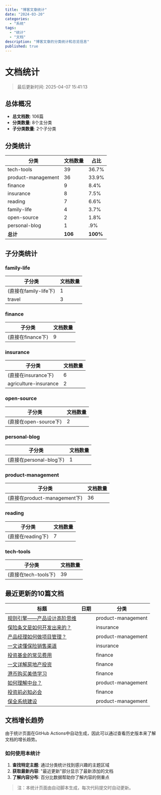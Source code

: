 ```yaml
---
title: "博客文章统计"
date: "2024-03-20"
categories:
  - "系统"
tags:
  - "统计"
  - "文档"
description: "博客文章的分类统计和总览信息"
published: true
---
```


# 文档统计

> 最后更新时间: 2025-04-07 15:41:13

## 总体概况

- **总文档数**: 106篇
- **分类数量**: 8个主分类
- **子分类数量**: 2个子分类

## 分类统计

| 分类 | 文档数量 | 占比 |
|------|---------|-----|
| tech-tools | 39 | 36.7% |
| product-management | 36 | 33.9% |
| finance | 9 | 8.4% |
| insurance | 8 | 7.5% |
| reading | 7 | 6.6% |
| family-life | 4 | 3.7% |
| open-source | 2 | 1.8% |
| personal-blog | 1 | .9% |
| **总计** | **106** | **100%** |

## 子分类统计

### family-life

| 子分类 | 文档数量 |
|--------|---------|
| (直接在family-life下) | 1 |
| travel | 3 |

### finance

| 子分类 | 文档数量 |
|--------|---------|
| (直接在finance下) | 9 |

### insurance

| 子分类 | 文档数量 |
|--------|---------|
| (直接在insurance下) | 6 |
| agriculture-insurance | 2 |

### open-source

| 子分类 | 文档数量 |
|--------|---------|
| (直接在open-source下) | 2 |

### personal-blog

| 子分类 | 文档数量 |
|--------|---------|
| (直接在personal-blog下) | 1 |

### product-management

| 子分类 | 文档数量 |
|--------|---------|
| (直接在product-management下) | 36 |

### reading

| 子分类 | 文档数量 |
|--------|---------|
| (直接在reading下) | 7 |

### tech-tools

| 子分类 | 文档数量 |
|--------|---------|
| (直接在tech-tools下) | 39 |

## 最近更新的10篇文档

| 标题 | 日期 | 分类 |
|------|------|------|
| [规则引擎——产品设计高阶思维](/docs/posts/product-management/2025-04-07-规则引擎——产品设计高阶思维.md) |  | product-management |
| [保险条文是如何开发出来的？](/docs/posts/insurance/2025-04-07-保险条文是如何开发出来的？.md) |  | insurance |
| [产品经理如何做项目管理？](/docs/posts/product-management/2025-04-07-产品经理如何做项目管理？.md) |  | product-management |
| [一文读懂保险销售渠道](/docs/posts/insurance/2025-04-07-一文读懂保险销售渠道.md) |  | insurance |
| [投资基金的常见费用](/docs/posts/finance/2025-04-07-投资基金的常见费用.md) |  | finance |
| [一文详解房地产投资](/docs/posts/finance/2025-04-07-一文详解房地产投资.md) |  | finance |
| [港币购买美债学习](/docs/posts/finance/2025-04-07-港币购买美债学习.md) |  | finance |
| [如何理解中台？](/docs/posts/product-management/2025-04-07-如何理解中台？.md) |  | product-management |
| [投资前必知必会](/docs/posts/finance/2025-04-07-投资前必知必会.md) |  | finance |
| [保全系统建设](/docs/posts/product-management/2025-04-07-保全系统建设.md) |  | product-management |

## 文档增长趋势

由于统计页面在GitHub Actions中自动生成，因此可以通过查看历史版本来了解文档的增长趋势。

### 如何使用本统计

1. **查找特定主题**: 通过分类统计找到感兴趣的主题区域
2. **获取最新内容**: "最近更新"部分显示了最新添加的文档
3. **了解内容分布**: 百分比数据帮助你了解内容的侧重点

> 注：本统计页面由自动脚本生成，每次代码提交时自动更新。
